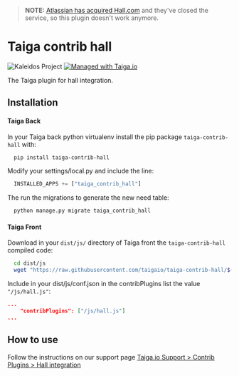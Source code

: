 > **NOTE:** [Atlassian has acquired Hall.com](http://blogs.atlassian.com/2015/05/hall-joins-atlassian/) and they've closed the service, so this plugin doesn't work anymore.


Taiga contrib hall
===================

![Kaleidos Project](http://kaleidos.net/static/img/badge.png "Kaleidos Project")
[![Managed with Taiga.io](https://taiga.io/media/support/attachments/article-22/banner-gh.png)](https://taiga.io "Managed with Taiga.io")

The Taiga plugin for hall integration.


Installation
------------

#### Taiga Back

In your Taiga back python virtualenv install the pip package `taiga-contrib-hall` with:

```bash
  pip install taiga-contrib-hall
```

Modify your settings/local.py and include the line:

```python
  INSTALLED_APPS += ["taiga_contrib_hall"]
```

The run the migrations to generate the new need table:

```bash
  python manage.py migrate taiga_contrib_hall
```

#### Taiga Front

Download in your `dist/js/` directory of Taiga front the `taiga-contrib-hall` compiled code:

```bash
  cd dist/js
  wget "https://raw.githubusercontent.com/taigaio/taiga-contrib-hall/$(pip show taiga-contrib-hall | awk '/^Version: /{print $2}')/front/dist/hall.js"
```

Include in your dist/js/conf.json in the contribPlugins list the value `"/js/hall.js"`:

```json
...
    "contribPlugins": ["/js/hall.js"]
...
```

How to use
----------

Follow the instructions on our support page [Taiga.io Support > Contrib Plugins > Hall integration](https://taiga.io/support/hall-integration/ "Taiga.io Support > Contrib Plugins > Hall integration")
